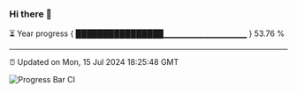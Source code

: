 ### Hi there 👋

⏳ Year progress { ████████████████▁▁▁▁▁▁▁▁▁▁▁▁▁▁ } 53.76 %

---

⏰ Updated on Mon, 15 Jul 2024 18:25:48 GMT

![Progress Bar CI](https://github.com/ZhaoGui/ZhaoGui/workflows/Progress%20Bar%20CI/badge.svg)
